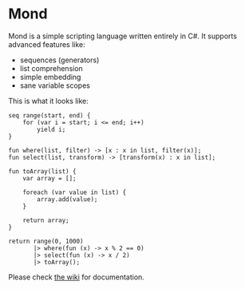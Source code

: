  Mond
==========

Mond is a simple scripting language written entirely in C#. It supports advanced features like:
* sequences (generators)
* list comprehension
* simple embedding
* sane variable scopes

This is what it looks like:
```
seq range(start, end) {
    for (var i = start; i <= end; i++)
        yield i;
}

fun where(list, filter) -> [x : x in list, filter(x)];
fun select(list, transform) -> [transform(x) : x in list];

fun toArray(list) {
    var array = [];

    foreach (var value in list) {
        array.add(value);
    }

    return array;
}

return range(0, 1000)
       |> where(fun (x) -> x % 2 == 0)
       |> select(fun (x) -> x / 2)
       |> toArray();
```

Please check [the wiki](https://github.com/Rohansi/Mond/wiki) for documentation.
